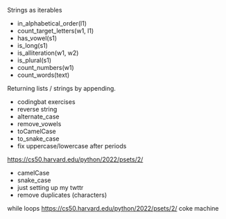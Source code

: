 Strings as iterables
-   in_alphabetical_order(l1)
-   count_target_letters(w1, l1)
-   has_vowel(s1)
-   is_long(s1)
-   is_alliteration(w1, w2)
-   is_plural(s1)
- count_numbers(w1)
- count_words(text)


Returning lists / strings by appending.
- codingbat exercises
- reverse string
- alternate_case
- remove_vowels
- toCamelCase
- to_snake_case
- fix uppercase/lowercase after periods


https://cs50.harvard.edu/python/2022/psets/2/
- camelCase
- snake_case
- just setting up my twttr
- remove duplicates (characters)

while loops
https://cs50.harvard.edu/python/2022/psets/2/
coke machine